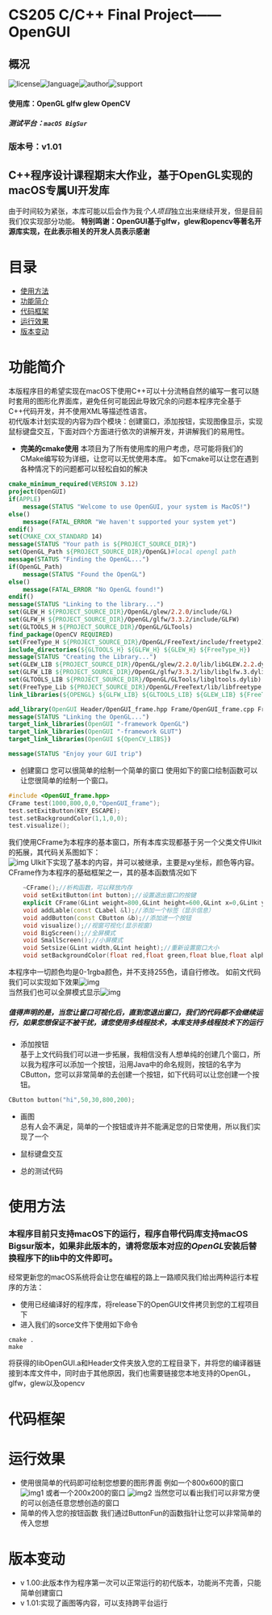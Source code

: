 # CS205 C/C++ Final Project——OpenGUI

## 概况

![license](https://img.shields.io/badge/license-MIT-yellowgreen)![language](https://img.shields.io/badge/language-C%2B%2B-brightgreen)![author](https://img.shields.io/badge/author-happys-blue)![support](https://img.shields.io/badge/Supported--platform-macOS-red)

#### 使用库：OpenGL glfw glew OpenCV

##### 测试平台：`macOS BigSur`

### 版本号：v1.01

## C++程序设计课程期末大作业，基于OpenGL实现的macOS专属UI开发库

由于时间较为紧张，本库可能以后会作为我*个人项目*独立出来继续开发，但是目前我们仅实现部分功能。
**特别鸣谢：OpenGUI基于glfw，glew和opencv等著名开源库实现，在此表示相关的开发人员表示感谢**
# 目录

- [使用方法](#使用方法)
- [功能简介](#功能简介)
- [代码框架](#代码框架)
- [运行效果](#运行效果)
- [版本变动](#版本变动)

# 功能简介

本版程序目的希望实现在macOS下使用C++可以十分流畅自然的编写一套可以随时套用的图形化界面库，避免任何可能因此导致冗余的问题本程序完全基于C++代码开发，并不使用XML等描述性语言。           
初代版本计划实现的内容为四个模块：创建窗口，添加按钮，实现图像显示，实现鼠标键盘交互，下面对四个方面进行依次的讲解开发，并讲解我们的易用性。      
- **完美的cmake使用**
  本项目为了所有使用库的用户考虑，尽可能将我们的CMake编写较为详细，让您可以无忧使用本库。
  如下cmake可以让您在遇到各种情况下的问题都可以轻松自如的解决

```cmake
cmake_minimum_required(VERSION 3.12)
project(OpenGUI)
if(APPLE)
    message(STATUS "Welcome to use OpenGUI, your system is MacOS!")
else()
    message(FATAL_ERROR "We haven't supported your system yet")
endif()
set(CMAKE_CXX_STANDARD 14)
message(STATUS "Your path is ${PROJECT_SOURCE_DIR}")
set(OpenGL_Path ${PROJECT_SOURCE_DIR}/OpenGL)#local opengl path
message(STATUS "Finding the OpenGL...")
if(OpenGL_Path)
    message(STATUS "Found the OpenGL")
else()
    message(FATAL_ERROR "No OpenGL found!")
endif()
message(STATUS "Linking to the library...")
set(GLEW_H ${PROJECT_SOURCE_DIR}/OpenGL/glew/2.2.0/include/GL)
set(GLFW_H ${PROJECT_SOURCE_DIR}/OpenGL/glfw/3.3.2/include/GLFW)
set(GLTOOLS_H ${PROJECT_SOURCE_DIR}/OpenGL/GLTools)
find_package(OpenCV REQUIRED)
set(FreeType_H ${PROJECT_SOURCE_DIR}/OpenGL/FreeText/include/freetype2)
include_directories(${GLTOOLS_H} ${GLFW_H} ${GLEW_H} ${FreeType_H})
message(STATUS "Creating the Library...")
set(GLEW_LIB ${PROJECT_SOURCE_DIR}/OpenGL/glew/2.2.0/lib/libGLEW.2.2.dylib)
set(GLFW_LIB ${PROJECT_SOURCE_DIR}/OpenGL/glfw/3.3.2/lib/libglfw.3.dylib)
set(GLTOOLS_LIB ${PROJECT_SOURCE_DIR}/OpenGL/GLTools/libgltools.dylib)
set(FreeType_Lib ${PROJECT_SOURCE_DIR}/OpenGL/FreeText/lib/libfreetype.6.dylib)
link_libraries(${OPENGL} ${GLFW_LIB} ${GLTOOLS_LIB} ${GLEW_LIB} ${FreeType_Lib})

add_library(OpenGUI Header/OpenGUI_frame.hpp Frame/OpenGUI_frame.cpp Frame/OpenGUI_Button.cpp Header/OpenGUI_Button.hpp Frame/OpenGUI_label.cpp Header/OpenGUI_label.hpp Header/Func.hpp Header/GUIroot.hpp Header/KeyBorad.hpp Header/Color.hpp)
message(STATUS "Linking the OpenGL...")
target_link_libraries(OpenGUI "-framework OpenGL")
target_link_libraries(OpenGUI "-framework GLUT")
target_link_libraries(OpenGUI ${OpenCV_LIBS})

message(STATUS "Enjoy your GUI trip")
```
- 创建窗口
您可以很简单的绘制一个简单的窗口
使用如下的窗口绘制函数可以让您很简单的绘制一个窗口。
```cpp
#include <OpenGUI_frame.hpp>
CFrame test(1000,800,0,0,"OpenGUI_frame");
test.setExitButton(KEY_ESCAPE);
test.setBackgroundColor(1,1,0,0);
test.visualize();
```
我们使用CFrame为本程序的基本窗口，所有本库实现都基于另一个父类文件UIkit的拓展，其代码关系图如下：          
![img](img/pic1.png)
UIkit下实现了基本的内容，并可以被继承，主要是xy坐标，颜色等内容。
CFrame作为本程序的基础框架之一，其的基本函数情况如下
```cpp
    ~CFrame();//析构函数，可以释放内存
    void setExitButton(int button);//设置退出窗口的按键
    explicit CFrame(GLint weight=800,GLint height=600,GLint x=0,GLint y=0,std::string title="OpenGUI_frame");//构造函数，以此是窗口宽度，窗口高度，窗口相对屏幕的xy坐标，窗口标题
    void addLable(const CLabel &l);//添加一个标签（显示信息）
    void addButton(const CButton &b);//添加进一个按钮
    void visualize();//视窗可视化(显示视窗)
    void BigScreen();//全屏模式
    void SmallScreen();//小屏模式
    void Setsize(GLint width,GLint height);//重新设置窗口大小
    void setBackgroundColor(float red,float green,float blue,float alpha);//设置窗口背景颜色
```
本程序中一切颜色均是0-1rgba颜色，并不支持255色，请自行修改。
如前文代码我们可以实现如下效果![img](img/win3.png)      
当然我们也可以全屏模式显示![img](img/big.png)   
##### 值得声明的是，当您让窗口可视化后，直到您退出窗口，我们的代码都不会继续运行，如果您想保证不被干扰，请您使用多线程技术，本库支持多线程技术下的运行
- 添加按钮              
基于上文代码我们可以进一步拓展，我相信没有人想单纯的创建几个窗口，所以我为程序可以添加一个按钮，沿用Java中的命名规则，按钮的名字为CButton，您可以非常简单的去创建一个按钮，如下代码可以让您创建一个按钮。
```cpp
CButton button("hi",50,30,800,200);


```


- 画图            
总有人会不满足，简单的一个按钮或许并不能满足您的日常使用，所以我们实现了一个
- 鼠标键盘交互            


- 总的测试代码

# 使用方法

### 本程序目前只支持macOS下的运行，程序自带代码库支持macOS Bigsur版本，如果非此版本的，请将您版本对应的*OpenGL*安装后替换程序下的lib中的文件即可。

经常更新您的macOS系统将会让您在编程的路上一路顺风我们给出两种运行本程序的方法：

- 使用已经编译好的程序库，将release下的OpenGUI文件拷贝到您的工程项目下
- 进入我们的sorce文件下使用如下命令
```shell
cmake .
make
```
将获得的libOpenGUI.a和Header文件夹放入您的工程目录下，并将您的编译器链接到本库文件中，同时由于其他原因，我们也需要链接您本地支持的OpenGL，glfw，glew以及opencv

# 代码框架

# 运行效果
- 使用很简单的代码即可绘制您想要的图形界面
  例如一个800x600的窗口
  ![img1](img/win1.png)
  或者一个200x200的窗口
  ![img2](img/win2.png)
  当然您可以看出我们可以非常方便的可以创造任意您想创造的窗口
- 简单的传入您的按钮函数
我们通过ButtonFun的函数指针让您可以非常简单的传入您想
# 版本变动
- v 1.00:此版本作为程序第一次可以正常运行的初代版本，功能尚不完善，只能简单创建窗口
- v 1.01:实现了画图等内容，可以支持跨平台运行
